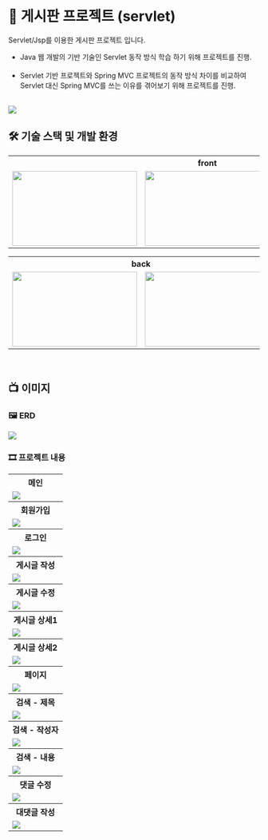 # 📁 게시판 프로젝트 (servlet)
Servlet/Jsp를 이용한 게시판 프로젝트 입니다.
* Java 웹 개발의 기반 기술인 Servlet 동작 방식 학습 하기 위해 프로젝트를 진행.<br><br>
* Servlet 기반 프로젝트와 Spring MVC 프로젝트의 동작 방식 차이를 비교하여<br>
Servlet 대신 Spring MVC를 쓰는 이유를 겪어보기 위해 프로젝트를 진행.<br>
<br/>
<img src="https://user-images.githubusercontent.com/71202869/270116983-2c8c47ea-3d9f-4e68-9d79-4a6a6ed14087.png"/>

## 🛠 기술 스택 및 개발 환경
<table>
  <tr><th colspan="3">front</th></tr>
  <tr>
    <td><img src="https://user-images.githubusercontent.com/71202869/270113100-970694ca-57fc-44ff-b5ce-fb13d6cf0f15.png" width="250" height="150" /></td>
    <td><img src="https://user-images.githubusercontent.com/71202869/270113193-ac857628-bdeb-4385-bee3-f03268e8bf3e.png" width="250" height="150" /></td>
    <td><img src="https://user-images.githubusercontent.com/71202869/270112963-383fec32-c409-48c7-85ab-2c74d97fc4b1.png" width="250" height="150" /></td>
  </tr>
</table>
<table>
  <tr><th colspan="2">back</th></tr>
  <tr>
    <td><img src="https://user-images.githubusercontent.com/71202869/270113105-5a8908ad-8deb-4fcc-a1b8-27d1e17095de.jpg" width="250" height="150" /></td>
    <td><img src="https://user-images.githubusercontent.com/71202869/270113209-7a57f25c-d00b-4195-b69a-0bcef140abfe.png" width="250" height="150" /></td>
  </tr>
</table>

<br/>

## 📺 이미지
### 🖼️ ERD
<img src="https://user-images.githubusercontent.com/71202869/270110609-81f26476-1d9f-4c0e-8d1d-b9ed8aa66c2a.PNG"/>

### 🎞 프로젝트 내용 
<table>
  <tr><th>메인</th></tr>
  <tr>
    <td><img src="https://user-images.githubusercontent.com/71202869/270116983-2c8c47ea-3d9f-4e68-9d79-4a6a6ed14087.png"/></td>
  </tr>
  <tr><th>회원가입</th></tr>
  <tr>
    <td><img src="https://user-images.githubusercontent.com/71202869/270113889-f92f5424-5161-4b8d-bf8d-4240e35cb8b9.png"/></td>
  </tr>
  <tr><th>로그인</th></tr>
  <tr>
    <td><img src="https://user-images.githubusercontent.com/71202869/270117068-6c3aef54-8e70-4d2a-aa5c-d34b5c15a982.png"/></td>
  </tr>
  <tr><th>게시글 작성</th></tr>
  <tr>
    <td><img src="https://user-images.githubusercontent.com/71202869/270114266-dd756039-a7f4-414e-9907-d4b4dbd0cb44.png"/></td>
  </tr>
  <tr><th>게시글 수정</th></tr>
  <tr>
    <td><img src="https://user-images.githubusercontent.com/71202869/270114327-dd5061f6-c80d-41ff-ae0d-c8ef2eae9088.png"/></td>
  </tr>
    <tr><th>게시글 상세1</th></tr>
  <tr>
    <td><img src="https://user-images.githubusercontent.com/71202869/270113825-1b97660e-4a21-47f8-8ef5-fa68db6b5237.png"/></td>
  </tr>
  <tr><th>게시글 상세2</th></tr>
  <tr>
    <td><img src="https://user-images.githubusercontent.com/71202869/270113734-7beabd53-a484-4f1d-b177-e1f1b0696a09.png"/></td>
  </tr>
    <tr><th>페이지</th></tr>
  <tr>
    <td><img src="https://user-images.githubusercontent.com/71202869/270114529-f545fdcb-9612-4edd-ae59-4ae88d16bcad.png"/></td>
  </tr>
      <tr><th>검색 - 제목</th></tr>
  <tr>
    <td><img src="https://user-images.githubusercontent.com/71202869/270114673-ae0f67d2-505a-439c-9307-be98eb1281e6.png"/></td>
  </tr>
  <tr><th>검색 - 작성자</th></tr>
  <tr>
    <td><img src="https://user-images.githubusercontent.com/71202869/270114625-5f737528-57f9-468d-b36d-1d005027d08d.png"/></td>
  </tr>
  <tr><th>검색 - 내용</th></tr>
  <tr>
    <td><img src="https://user-images.githubusercontent.com/71202869/270117308-190f2eee-06b8-4222-babe-d10a17571416.png"/></td>
  </tr>
  <tr><th>댓글 수정</th></tr>
  <tr>
    <td><img src="https://user-images.githubusercontent.com/71202869/270117632-9bd81efa-359a-45de-8a46-78cbe959ca6c.png"/></td>
  </tr>  
  <tr><th>대댓글 작성</th></tr>
  <tr>
    <td><img src="https://user-images.githubusercontent.com/71202869/270117636-dba765c7-1810-4567-992d-f16a14c8bffb.png"/></td>
  </tr>
  
</table>


